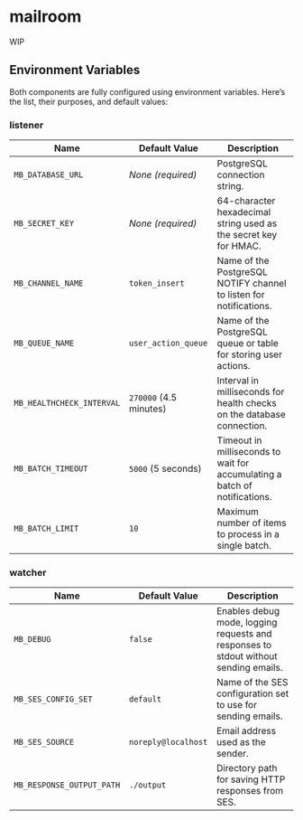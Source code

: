 # mailroom

WIP


## Environment Variables

Both components are fully configured using environment variables. Here’s the list, their purposes, and default values:

### listener

| Name                      | Default Value          | Description                                                                |
| ------------------------- | ---------------------- | -------------------------------------------------------------------------- |
| `MB_DATABASE_URL`         | _None (required)_      | PostgreSQL connection string.                                              |
| `MB_SECRET_KEY`           | _None (required)_      | 64-character hexadecimal string used as the secret key for HMAC.           |
| `MB_CHANNEL_NAME`         | `token_insert`         | Name of the PostgreSQL NOTIFY channel to listen for notifications.         |
| `MB_QUEUE_NAME`           | `user_action_queue`    | Name of the PostgreSQL queue or table for storing user actions.            |
| `MB_HEALTHCHECK_INTERVAL` | `270000` (4.5 minutes) | Interval in milliseconds for health checks on the database connection.     |
| `MB_BATCH_TIMEOUT`        | `5000` (5 seconds)     | Timeout in milliseconds to wait for accumulating a batch of notifications. |
| `MB_BATCH_LIMIT`          | `10`                   | Maximum number of items to process in a single batch.                      |

### watcher

| Name                      | Default Value       | Description                                                                          |
| ------------------------- | ------------------- | ------------------------------------------------------------------------------------ |
| `MB_DEBUG`                | `false`             | Enables debug mode, logging requests and responses to stdout without sending emails. |
| `MB_SES_CONFIG_SET`       | `default`           | Name of the SES configuration set to use for sending emails.                         |
| `MB_SES_SOURCE`           | `noreply@localhost` | Email address used as the sender.                                                    |
| `MB_RESPONSE_OUTPUT_PATH` | `./output`          | Directory path for saving HTTP responses from SES.                                   |
